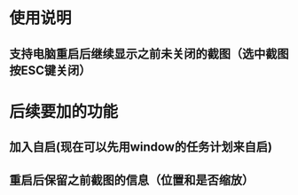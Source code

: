 # 使用说明
## 支持电脑重启后继续显示之前未关闭的截图（选中截图按ESC键关闭）

# 后续要加的功能
## 加入自启(现在可以先用window的任务计划来自启)
## 重启后保留之前截图的信息（位置和是否缩放）
